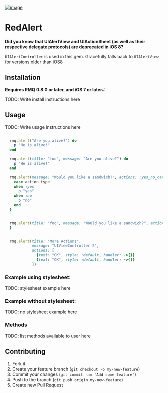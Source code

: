 [![image](http://ir_wp.s3.amazonaws.com/wp-content/uploads/sites/19/2014/09/rmq_plugin.png)](http://rubymotionquery.com)

# RedAlert

**Did you know that UIAlertView and UIActionSheet (as well as their respective delegate protocols) are deprecated in iOS 8?**

`UIAlertController` is used in this gem.   Gracefully falls back to `UIAlertView` for versions older than iOS8

## Installation

**Requires RMQ 0.8.0 or later, and iOS 7 or later**#

TODO: Write install instructions here

## Usage

TODO: Write usage instructions here
```ruby

  rmq.alert("Are you alive?") do
    p "He is alive!"
  end

  rmq.alert(title: "foo", message: "Are you alive?") do
    p "He is alive!"
  end

  rmq.alert(message: "Would you like a sandwich?", actions: :yes_no_cancel, style: :sheet) { |action_type|
    case action_type
    when :yes
      p "yes"
    when :no
      p "no"
    end
  }


  rmq.alert(title: "foo", message: "Would you like a sandwich?", actions: []
  }


  rmq.alert(title: "More Actions",
            message: "UIViewController 2",
            actions: [
              {text: "OK", style: :default, handler: ->{}}
              {text: "OK", style: :default, handler: ->{}}
            ])
```


### Example using stylesheet:

TODO: stylesheet example here

### Example without stylesheet:

TODO: no stylesheet example here

### Methods

TODO: list methods available to user here

## Contributing

1. Fork it
2. Create your feature branch (`git checkout -b my-new-feature`)
3. Commit your changes (`git commit -am 'Add some feature'`)
4. Push to the branch (`git push origin my-new-feature`)
5. Create new Pull Request
